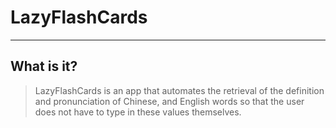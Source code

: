 # LazyFlashCards

----
## What is it?


> LazyFlashCards is an app that automates the retrieval of the definition and pronunciation of Chinese, and English words so that the user does not have to type in these values themselves. 

